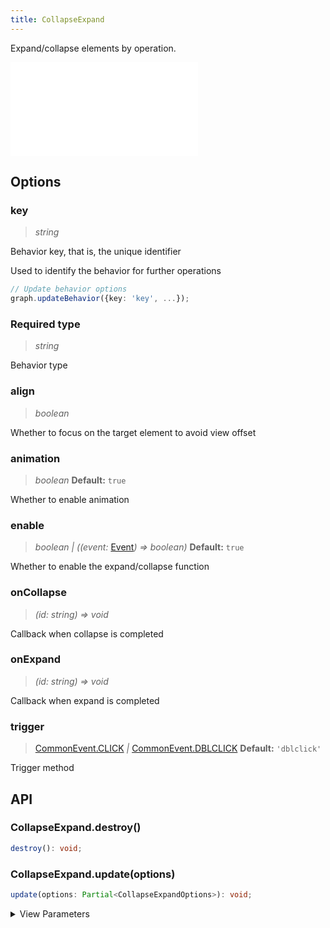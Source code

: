 ```yaml
---
title: CollapseExpand
---
```


Expand/collapse elements by operation.

<embed src="@/common/api/behaviors/collapse-expand.md"></embed>

## Options

### key

> _string_

Behavior key, that is, the unique identifier

Used to identify the behavior for further operations

```typescript
// Update behavior options
graph.updateBehavior({key: 'key', ...});
```

### <Badge type="success">Required</Badge> type

> _string_

Behavior type

### align

> _boolean_

Whether to focus on the target element to avoid view offset

### animation

> _boolean_ **Default:** `true`

Whether to enable animation

### enable

> _boolean \| ((event:_ [Event](/manual/graph-api/event#事件对象属性)_) => boolean)_ **Default:** `true`

Whether to enable the expand/collapse function

### onCollapse

> _(id:_ _string) => void_

Callback when collapse is completed

### onExpand

> _(id:_ _string) => void_

Callback when expand is completed

### trigger

> [CommonEvent.CLICK](/manual/graph-api/event#通用事件-commonevent) _\|_ [CommonEvent.DBLCLICK](/manual/graph-api/event#通用事件-commonevent) **Default:** `'dblclick'`

Trigger method

## API

### CollapseExpand.destroy()

```typescript
destroy(): void;
```

### CollapseExpand.update(options)

```typescript
update(options: Partial<CollapseExpandOptions>): void;
```

<details><summary>View Parameters</summary>

<table><thead><tr><th>

Parameter

</th><th>

Type

</th><th>

Description

</th></tr></thead>
<tbody><tr><td>

options

</td><td>

Partial&lt;[CollapseExpandOptions](#options)>

</td><td>

</td></tr>
</tbody></table>

**Returns**:

- **Type:** void

</details>
